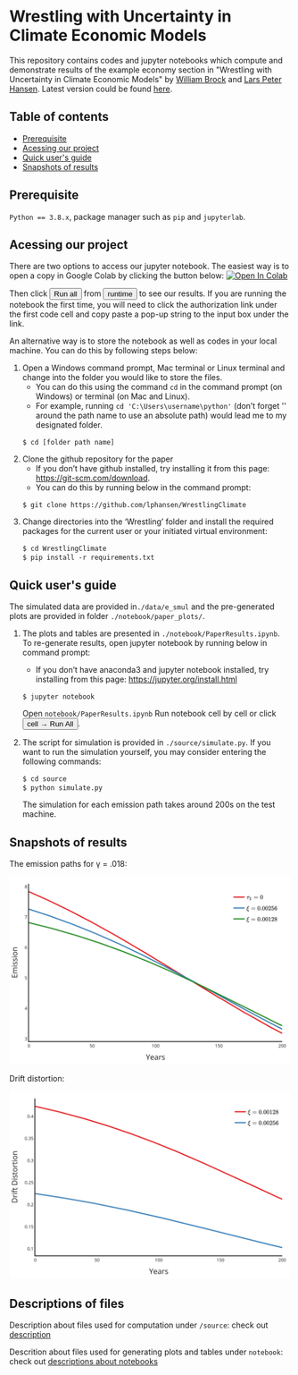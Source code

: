 # Wrestling with Uncertainty in Climate Economic Models
This repository contains codes and jupyter notebooks which compute and demonstrate results of the example economy section in "Wrestling with Uncertainty in Climate Economic Models" by [William Brock][id1] and [Lars Peter Hansen][id2]. Latest version could be found [here][id4].

[id1]: https://economics.missouri.edu/people/brock
[id2]: https://larspeterhansen.org/
[id4]: https://larspeterhansen.org/research/papers/

## Table of contents
- [Prerequisite](#prerequisite)
- [Acessing our project](#acessing)
- [Quick user's guide](#quick-guide)
- [Snapshots of results](#snapshot)

## <a name="prerequisite"></a>Prerequisite
`Python == 3.8.x`, package manager such as `pip` and `jupyterlab`. 

## <a name="acessing"></a>Acessing our project
There are two options to access our jupyter notebook. The easiest way is to open a copy in Google Colab by clicking the button below:
[![Open In Colab](https://colab.research.google.com/assets/colab-badge.svg)](https://colab.research.google.com/github/lphansen/Beliefs/blob/master/Belief_Notebook.ipynb)

Then click <button type = "button" name="runall">Run all</button> from <button type="runtime" name="runtime">runtime</button> to see our results. If you are running the notebook the first time, you will need to click the authorization link under the first code cell and copy paste a pop-up string to the input box under the link.

An alternative way is to store the notebook as well as codes in your local machine. You can do this by following steps below:
1.  Open a Windows command prompt, Mac terminal or Linux terminal and change into the folder you would like to store the files.
    - You can do this using the command ``cd`` in the command prompt (on Windows) or terminal (on Mac and Linux).
    - For example, running `cd 'C:\Users\username\python'` (don’t forget '' around the path name to use an absolute path) would lead me to my designated folder.
    ```
    $ cd [folder path name]
    ```
2.  Clone the github repository for the paper
    - If you don’t have github installed, try installing it from this page: https://git-scm.com/download.
    - You can do this by running below in the command prompt:
    ```
    $ git clone https://github.com/lphansen/WrestlingClimate
    ```
3.	Change directories into the ‘Wrestling’ folder and install the required packages for the current user or your initiated virtual environment:
    ```
    $ cd WrestlingClimate
    $ pip install -r requirements.txt
    ```
## <a name="quick-guide"></a>Quick user's guide
The simulated data are provided in`./data/e_smul` and the pre-generated plots are provided in folder `./notebook/paper_plots/`.
1.  The plots and tables are presented in `./notebook/PaperResults.ipynb`. To re-generate results, open jupyter notebook by running below in command prompt:
    - If you don’t have anaconda3 and jupyter notebook installed, try installing from this page: https://jupyter.org/install.html
    ```
    $ jupyter notebook
    ```
    Open `notebook/PaperResults.ipynb`
    Run notebook cell by cell or click <button type = "button" name = "buttton" class="btn">cell → Run All</button>.
2.  The script for simulation is provided in `./source/simulate.py`. If you want to run the simulation yourself, you may consider entering the following commands:
    ```
    $ cd source
    $ python simulate.py
    ```

    The simulation for each emission path takes around 200s on the test machine.

## <a name="snapshot"></a>Snapshots of results
The emission paths for γ = .018:
<p align="center">
<img src="./notebook/paper_plots/emission_base.png" width="600"/>
</p>

Drift distortion:
<p align="center">
<img src="./notebook/paper_plots/h_hat_base.png" width="600"/>
</p>

## <a name="description"></a>Descriptions of files

Description about files used for computation under `/source`: check out [description](source/sourceDescription.md)

Descrition about files used for generating plots and tables under `notebook`: check out [descriptions about notebooks](notebook/nbDescription.md) 
